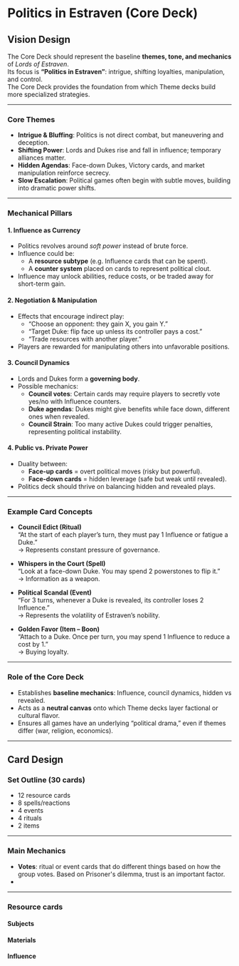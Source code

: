 # Politics in Estraven (Core Deck)

## Vision Design

The Core Deck should represent the baseline **themes, tone, and mechanics** of *Lords of Estraven*.  
Its focus is **“Politics in Estraven”**: intrigue, shifting loyalties, manipulation, and control.  
The Core Deck provides the foundation from which Theme decks build more specialized strategies.

---

### Core Themes
- **Intrigue & Bluffing**: Politics is not direct combat, but maneuvering and deception.  
- **Shifting Power**: Lords and Dukes rise and fall in influence; temporary alliances matter.  
- **Hidden Agendas**: Face-down Dukes, Victory cards, and market manipulation reinforce secrecy.  
- **Slow Escalation**: Political games often begin with subtle moves, building into dramatic power shifts.

---

### Mechanical Pillars

#### 1. **Influence as Currency**
- Politics revolves around *soft power* instead of brute force.  
- Influence could be:
  - A **resource subtype** (e.g. Influence cards that can be spent).  
  - A **counter system** placed on cards to represent political clout.  
- Influence may unlock abilities, reduce costs, or be traded away for short-term gain.

#### 2. **Negotiation & Manipulation**
- Effects that encourage indirect play:
  - “Choose an opponent: they gain X, you gain Y.”  
  - “Target Duke: flip face up unless its controller pays a cost.”  
  - “Trade resources with another player.”  
- Players are rewarded for manipulating others into unfavorable positions.

#### 3. **Council Dynamics**
- Lords and Dukes form a **governing body**.  
- Possible mechanics:
  - **Council votes**: Certain cards may require players to secretly vote yes/no with Influence counters.  
  - **Duke agendas**: Dukes might give benefits while face down, different ones when revealed.  
  - **Council Strain**: Too many active Dukes could trigger penalties, representing political instability.

#### 4. **Public vs. Private Power**
- Duality between:
  - **Face-up cards** = overt political moves (risky but powerful).  
  - **Face-down cards** = hidden leverage (safe but weak until revealed).  
- Politics deck should thrive on balancing hidden and revealed plays.

---

### Example Card Concepts

- **Council Edict (Ritual)**  
  “At the start of each player’s turn, they must pay 1 Influence or fatigue a Duke.”  
  → Represents constant pressure of governance.

- **Whispers in the Court (Spell)**  
  “Look at a face-down Duke. You may spend 2 powerstones to flip it.”  
  → Information as a weapon.

- **Political Scandal (Event)**  
  “For 3 turns, whenever a Duke is revealed, its controller loses 2 Influence.”  
  → Represents the volatility of Estraven’s nobility.

- **Golden Favor (Item – Boon)**  
  “Attach to a Duke. Once per turn, you may spend 1 Influence to reduce a cost by 1.”  
  → Buying loyalty.

---

### Role of the Core Deck
- Establishes **baseline mechanics**: Influence, council dynamics, hidden vs revealed.  
- Acts as a **neutral canvas** onto which Theme decks layer factional or cultural flavor.  
- Ensures all games have an underlying “political drama,” even if themes differ (war, religion, economics).

---

## Card Design

### Set Outline (30 cards)
- 12 resource cards
- 8 spells/reactions
- 4 events
- 4 rituals
- 2 items

---

### Main Mechanics
- **Votes**: ritual or event cards that do different things based on how the group votes. Based on Prisoner's dilemma, trust is an important factor.
- 
---

### Resource cards

#### Subjects

#### Materials

#### Influence
